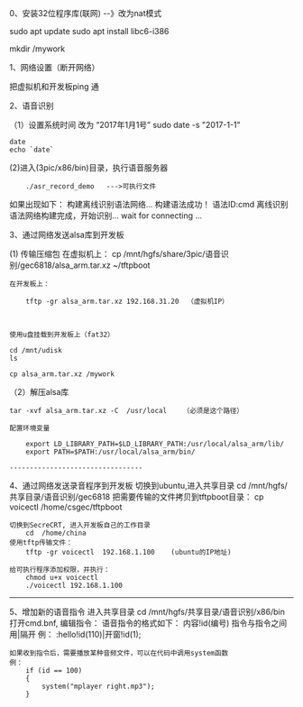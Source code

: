 0、安装32位程序库(联网) --》改为nat模式

sudo apt update
sudo apt install libc6-i386

mkdir /mywork


1、网络设置（断开网络）

把虚拟机和开发板ping 通



2、语音识别


（1）设置系统时间 改为 “2017年1月1号”
    sudo date -s "2017-1-1"

    date
    echo `date` 



(2)进入(3pic/x86/bin)目录，执行语音服务器

        ./asr_record_demo   --->可执行文件

如果出现如下：
    构建离线识别语法网络...
    构建语法成功！ 语法ID:cmd
    离线识别语法网络构建完成，开始识别...
    wait for connecting ... 


3、通过网络发送alsa库到开发板


(1) 传输压缩包
    在虚拟机上：
        cp /mnt/hgfs/share/3pic/语音识别/gec6818/alsa_arm.tar.xz ~/tftpboot

    在开发板上：

        tftp -gr alsa_arm.tar.xz 192.168.31.20  （虚拟机IP）

    

    使用u盘挂载到开发板上（fat32）

    cd /mnt/udisk 
    ls

    cp alsa_arm.tar.xz /mywork



（2）解压alsa库

    tar -xvf alsa_arm.tar.xz -C  /usr/local    （必须是这个路径）

    配置环境变量

        export LD_LIBRARY_PATH=$LD_LIBRARY_PATH:/usr/local/alsa_arm/lib/
        export PATH=$PATH:/usr/local/alsa_arm/bin/
    
    ---------------------------------
4、通过网络发送录音程序到开发板
    切换到ubuntu,进入共享目录
    cd /mnt/hgfs/共享目录/语音识别/gec6818
    把需要传输的文件拷贝到tftpboot目录：
        cp  voicectl  /home/csgec/tftpboot

    切换到SecreCRT, 进入开发板自己的工作目录
        cd  /home/china 
    使用tftp传输文件：
        tftp -gr voicectl  192.168.1.100    (ubuntu的IP地址)

    给可执行程序添加权限，并执行：
        chmod u+x voicectl
        ./voicectl 192.168.1.100 

---------------------
5、增加新的语音指令
    进入共享目录
    cd  /mnt/hgfs/共享目录/语音识别/x86/bin
    打开cmd.bnf, 编辑指令：
    语音指令的格式如下：
        内容!id(编号)
    指令与指令之间用|隔开
    例：
    <cmd>:hello!id(110)|开窗!id(1);


    如果收到指令后，需要播放某种音频文件，可以在代码中调用system函数
    例：
        if (id == 100)
        {
            system("mplayer right.mp3");
        }





